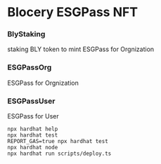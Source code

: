 # Blocery ESGPass NFT

### BlyStaking
  staking BLY token to mint ESGPass for Orgnization

### ESGPassOrg
  ESGPass for Orgnization

### ESGPassUser
  ESGPass for User
 

```shell
npx hardhat help
npx hardhat test
REPORT_GAS=true npx hardhat test
npx hardhat node
npx hardhat run scripts/deploy.ts
```
